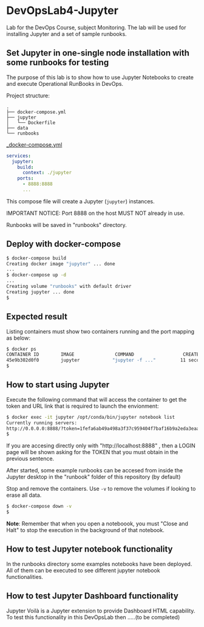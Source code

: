 # DevOpsLab4-Jupyter

Lab for the DevOps Course, subject Monitoring. The lab will be used for installing Jupyter and a set of sample runbooks.

## Set Jupyter in one-single node installation with some runbooks for testing

The purpose of this lab is to show how to use Jupyter Notebooks to create and execute Operational RunBooks in DevOps.

Project structure:

```ascii
.
├── docker-compose.yml
├── jupyter
│   └── Dockerfile
├── data
└── runbooks
```

[_docker-compose.yml](docker-compose.yml)

```yaml
services:
  jupyter:
    build: 
      context: ./jupyter
    ports:
      - 8888:8888
      ...
```

This compose file will create a Jupyter (`jupyter`) instances.

IMPORTANT NOTICE: Port 8888 on the host MUST NOT already in use.

Runbooks will be saved in "runbooks" directory.

## Deploy with docker-compose

```bash
$ docker-compose build
Creating docker image "jupyter" ... done
...
$ docker-compose up -d
...
Creating volume "runbooks" with default driver
Creating jupyter ... done
$
```

## Expected result

Listing containers must show two containers running and the port mapping as below:

```bash
$ docker ps
CONTAINER ID        IMAGE               COMMAND                  CREATED             STATUS              PORTS                    NAMES
45e9b302d0f0        jupyter            "jupyter -f ..."         11 seconds ago       Up 10 seconds       0.0.0.0:8888->8888/tcp   jupyter
$
```

## How to start using Jupyter

Execute the following command that will access the container to get the token and URL link that is required to launch the envionment:

```bash
$ docker exec -it jupyter /opt/conda/bin/jupyter notebook list
Currently running servers:
http://0.0.0.0:8888/?token=1fefa6ab49a498a3f37c959404f7baf16b9a2eda3eaa6d72 :: /runbooks
$
```

If you are accesing directly only with "http://localhost:8888" , then a LOGIN page will be shown asking for the TOKEN that you must obtain in the previous sentence.

After started, some example runbooks can be accesed from inside the Jupyter desktop in the "runbook" folder of this repository (by default)

Stop and remove the containers. Use `-v` to remove the volumes if looking to erase all data.

```bash
$ docker-compose down -v
$
```

**Note**: Remember that when you open a noteboook, you must "Close and Halt" to stop the execution in the background of that notebook.

## How to test Jupyter notebook functionality

In the runbooks directory some examples notebooks have been deployed. All of them can be executed to see different jupyter notebook functionalities.

## How to test Jupyter Dashboard functionality

Jupyter Voilà is a Jupyter extension to provide Dashboard HTML capability. To test this functionality in this DevOpsLab then .....(to be completed)
